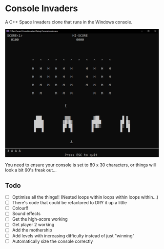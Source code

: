 # Console Invaders
A C++ Space Invaders clone that runs in the Windows console.

![Console Invaders screen shot](https://github.com/geoffbennett/ConsoleInvaders/blob/master/ConsoleInvaders.PNG)

You need to ensure your console is set to 80 x 30 characters, or things will look a bit 60's freak out...

## Todo
- [ ] Optimise all the things!! (Nested loops within loops within loops within...)
- [ ] There's code that could be refactored to DRY it up a little
- [ ] Colour!!
- [ ] Sound effects
- [ ] Get the high-score working
- [ ] Get player 2 working
- [ ] Add the mothership
- [ ] Add levels with increasing difficulty instead of just "winning"
- [ ] Automatically size the console correctly